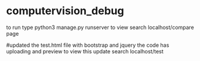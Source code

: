 # computervision_debug
to run type  python3 manage.py runserver
to view search localhost/compare page


#updated the test.html file with bootstrap and jquery the code has uploading and preview
to view this update search localhost/test 
